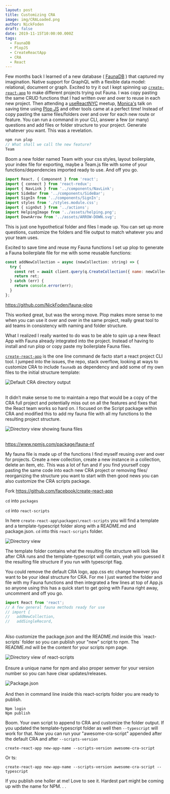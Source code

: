 ```yaml
---
layout: post
title: Customizing CRA
image: img/CRALoaded.png
author: NickFoden
draft: false
date: 2019-11-15T10:00:00.000Z
tags:
  - FaunaDB
  - PlopJS
  - CreateReactApp
  - CRA
  - React
---
```


Few months back I learned of a new database ( [FaunaDB](https://docs.fauna.com/fauna/current/introduction) ) that captured my imagination. Native support for GraphQL with a flexible data model: relational, document or graph. Excited to try it out I kept spinning up [`create-react-app`](https://github.com/facebook/create-react-app) to make different projects trying out Fauna. I was copy pasting the same CRUD functions that I had written over and over to reuse in each new project. Then attending a [useReactNYC](https://usereact.nyc/) meetup, [Monica's](https://twitter.com/waterproofheart) talk on saving time using [Plop JS](https://plopjs.com/) and other tools came at a perfect time! Instead of copy pasting the same files/folders over and over for each new route or feature. You can run a command in your CLI, answer a few (or many) questions and add files or folder structure to your project. Generate whatever you want. This was a revelation.

```javascript
npm run plop
// What shall we call the new feature?
Team
```

Boom a new folder named Team with your css styles, layout boilerplate, your index file for exporting, maybe a Team.js file with some of your functions/dependencies imported ready to use. And off you go.

```javascript
import React, { Component } from 'react';
import { connect } from 'react-redux';
import { NavLink } from '../components/NavLink';
import SideBar from '../components/SideBar';
import SignIn from '../components/SignIn';
import styles from './styles.module.css';
import { signOut } from '../actions';
import HelpingImage from '../assets/helping.png';
import DownArrow from '../assets/ARROW-DOWN.svg';
```

This is just one hypothetical folder and files I made up. You can set up more questions, customize the folders and file output to match whatever you and your team uses.

Excited to save time and reuse my Fauna functions I set up plop to generate a Fauna boilerplate file for me with some reusable functions:

```javascript
const addNewCollection = async (newCollection: string) => {
  try {
    const ret = await client.query(q.CreateCollection({ name: newCollection }));
    return ret;
  } catch (err) {
    return console.error(err);
  }
};
```

https://github.com/NickFoden/fauna-plop

This worked great, but was the wrong move. Plop makes more sense to me when you can use it over and over in the same project, really great tool to aid teams in consistency with naming and folder structure.

What I realized I really wanted to do was to be able to spin up a new React App with Fauna already integrated into the project. Instead of having to install and run plop or copy paste my boilerplate Fauna files.

[`create-react-app`](https://github.com/facebook/create-react-app) is the one line command de facto start a react project CLI tool. I jumped into the issues, the repo, stack overflow, looking at ways to customize CRA to include `faunadb` as dependency and add some of my own files to the initial structure template:

![Default CRA directory output](img/CRA1.png)
<br/>
<br/>

It didn’t make sense to me to maintain a repo that would be a copy of the CRA full project and potentially miss out on all the features and fixes that the React team works so hard on. I focused on the Script package within CRA and modified this to add my fauna file with all my functions to the resulting project structure.

![Directory view showing fauna files](img/CRA2.png)
<br/>
<br/>

https://www.npmjs.com/package/fauna-nf

My fauna file is made up of the functions I find myself reusing over and over for projects. Create a new collection, create a new instance in a collection, delete an item, etc. This was a lot of fun and if you find yourself copy pasting the same code into each new CRA project or removing files/ reorganizing the structure you want to start with then good news you can also customize the CRA scripts package.

Fork https://github.com/facebook/create-react-app

`cd` into `packages`

`cd` into `react-scripts`

In here `create-react-app\packages\react-scripts` you will find a template and a template-typescript folder along with a README.md and package.json. `cd` into this `react-scripts` folder.

![Directory view](img/CRA3.png)

The template folder contains what the resulting file structure will look like after CRA runs and the template-typescript will contain, yeah you guessed it the resulting file structure if you run with typescript flag.

You could remove the default CRA logo, app.css etc change however you want to be your ideal structure for CRA. For me I just wanted the folder and file with my Fauna functions and then integrated a few lines at top of App.js so anyone using this has a quick start to get going with Fauna right away, uncomment and off you go.

```javascript
import React from 'react';
// A few general fauna methods ready for use
// import {
//   addNewCollection,
//   addSingleRecord,
```

<br/>
Also customize the package.json and the README.md inside this `react-scripts` folder so you can publish your "new" script to npm. The README.md will be the content for your scripts npm page. 
<br/>

![Directory view of react-scripts](img/CRA4.png)
<br/>
<br/>
Ensure a unique name for npm and also proper semver for your version number so you can have clear updates/releases.

![Package.json](img/CRA5.png)
<br/>
<br/>
And then in command line inside this react-scripts folder you are ready to publish.

`Npm login`<br/>`Npm publish`

Boom. Your own script to append to CRA and customize the folder output. If you updated the template-typescript folder as well then `--typescript` will work for that. Now you can run your "awesome-cra-script" appended after the default CRA and after `--scripts-version`

`create-react-app new-app-name --scripts-version awesome-cra-script`

Or ts:

`create-react-app new-app-name --scripts-version awesome-cra-script --typescript`

If you publish one holler at me! Love to see it. Hardest part might be coming up with the name for NPM. . .
